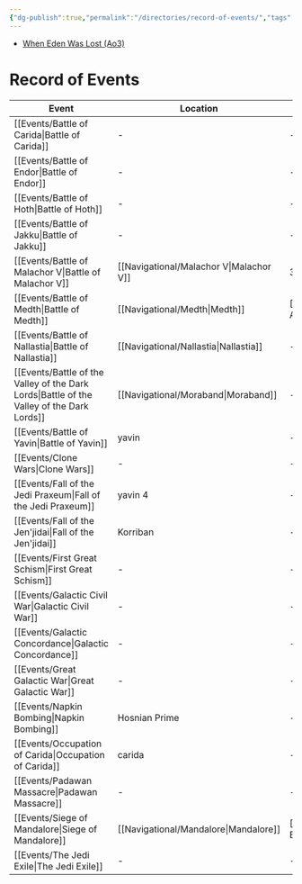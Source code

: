 ```yaml
---
{"dg-publish":true,"permalink":"/directories/record-of-events/","tags":["meta"]}
---
```


- [When Eden Was Lost (Ao3)](https://archiveofourown.org/works/19334440/chapters/45992584)
# Record of Events

| Event                                                                                        | Location                                   | Year                                       | Type       |
| -------------------------------------------------------------------------------------------- | ------------------------------------------ | ------------------------------------------ | ---------- |
| [[Events/Battle of Carida\|Battle of Carida]]                                             | \-                                         | \-                                         | Battle     |
| [[Events/Battle of Endor\|Battle of Endor]]                                               | \-                                         | \-                                         | Battle     |
| [[Events/Battle of Hoth\|Battle of Hoth]]                                                 | \-                                         | \-                                         | Battle     |
| [[Events/Battle of Jakku\|Battle of Jakku]]                                               | \-                                         | \-                                         | Battle     |
| [[Events/Battle of Malachor V\|Battle of Malachor V]]                                     | [[Navigational/Malachor V\|Malachor V]] | 3960 BBY                                   | Battle     |
| [[Events/Battle of Medth\|Battle of Medth]]                                               | [[Navigational/Medth\|Medth]]           | [[Directories/Timeline#31 ABY\|31 ABY]] | Battle     |
| [[Events/Battle of Nallastia\|Battle of Nallastia]]                                       | [[Navigational/Nallastia\|Nallastia]]   | \-                                         | Battle     |
| [[Events/Battle of the Valley of the Dark Lords\|Battle of the Valley of the Dark Lords]] | [[Navigational/Moraband\|Moraband]]     | \-                                         | Battle     |
| [[Events/Battle of Yavin\|Battle of Yavin]]                                               | yavin                                      | \-                                         | Battle     |
| [[Events/Clone Wars\|Clone Wars]]                                                         | \-                                         | \-                                         | War        |
| [[Events/Fall of the Jedi Praxeum\|Fall of the Jedi Praxeum]]                             | yavin 4                                    | \-                                         | Battle     |
| [[Events/Fall of the Jen'jidai\|Fall of the Jen'jidai]]                                   | Korriban                                   | \-                                         | Battle     |
| [[Events/First Great Schism\|First Great Schism]]                                         | \-                                         | \-                                         | \-         |
| [[Events/Galactic Civil War\|Galactic Civil War]]                                         | \-                                         | \-                                         | Era        |
| [[Events/Galactic Concordance\|Galactic Concordance]]                                     | \-                                         | \-                                         | Event      |
| [[Events/Great Galactic War\|Great Galactic War]]                                         | \-                                         | \-                                         | War        |
| [[Events/Napkin Bombing\|Napkin Bombing]]                                                 | Hosnian Prime                              | \-                                         | Event      |
| [[Events/Occupation of Carida\|Occupation of Carida]]                                     | carida                                     | \-                                         | Occupation |
| [[Events/Padawan Massacre\|Padawan Massacre]]                                             | \-                                         | \-                                         | Event      |
| [[Events/Siege of Mandalore\|Siege of Mandalore]]                                         | [[Navigational/Mandalore\|Mandalore]]   | [[Directories/Timeline#19 BBY\|19 BBY]] | Occupation |
| [[Events/The Jedi Exile\|The Jedi Exile]]                                                 | \-                                         | \-                                         | Event      |
